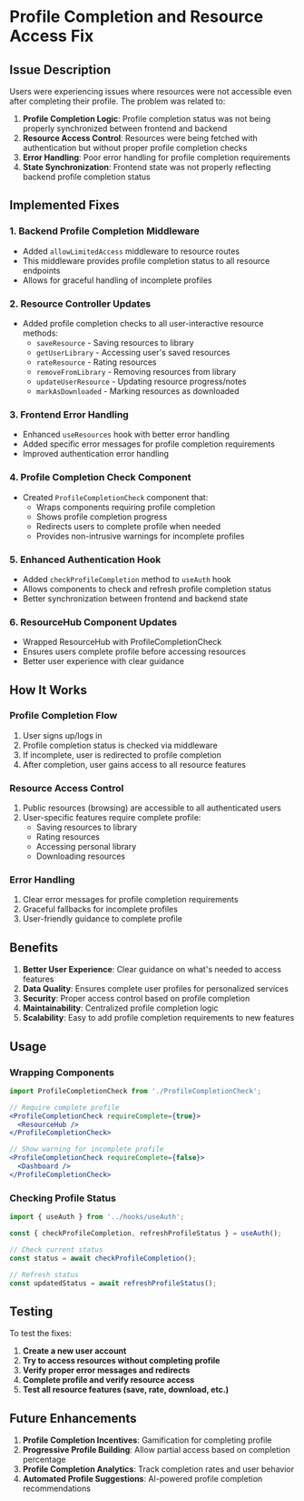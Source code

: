 # Profile Completion and Resource Access Fix

## Issue Description
Users were experiencing issues where resources were not accessible even after completing their profile. The problem was related to:

1. **Profile Completion Logic**: Profile completion status was not being properly synchronized between frontend and backend
2. **Resource Access Control**: Resources were being fetched with authentication but without proper profile completion checks
3. **Error Handling**: Poor error handling for profile completion requirements
4. **State Synchronization**: Frontend state was not properly reflecting backend profile completion status

## Implemented Fixes

### 1. Backend Profile Completion Middleware
- Added `allowLimitedAccess` middleware to resource routes
- This middleware provides profile completion status to all resource endpoints
- Allows for graceful handling of incomplete profiles

### 2. Resource Controller Updates
- Added profile completion checks to all user-interactive resource methods:
  - `saveResource` - Saving resources to library
  - `getUserLibrary` - Accessing user's saved resources
  - `rateResource` - Rating resources
  - `removeFromLibrary` - Removing resources from library
  - `updateUserResource` - Updating resource progress/notes
  - `markAsDownloaded` - Marking resources as downloaded

### 3. Frontend Error Handling
- Enhanced `useResources` hook with better error handling
- Added specific error messages for profile completion requirements
- Improved authentication error handling

### 4. Profile Completion Check Component
- Created `ProfileCompletionCheck` component that:
  - Wraps components requiring profile completion
  - Shows profile completion progress
  - Redirects users to complete profile when needed
  - Provides non-intrusive warnings for incomplete profiles

### 5. Enhanced Authentication Hook
- Added `checkProfileCompletion` method to `useAuth` hook
- Allows components to check and refresh profile completion status
- Better synchronization between frontend and backend state

### 6. ResourceHub Component Updates
- Wrapped ResourceHub with ProfileCompletionCheck
- Ensures users complete profile before accessing resources
- Better user experience with clear guidance

## How It Works

### Profile Completion Flow
1. User signs up/logs in
2. Profile completion status is checked via middleware
3. If incomplete, user is redirected to profile completion
4. After completion, user gains access to all resource features

### Resource Access Control
1. Public resources (browsing) are accessible to all authenticated users
2. User-specific features require complete profile:
   - Saving resources to library
   - Rating resources
   - Accessing personal library
   - Downloading resources

### Error Handling
1. Clear error messages for profile completion requirements
2. Graceful fallbacks for incomplete profiles
3. User-friendly guidance to complete profile

## Benefits

1. **Better User Experience**: Clear guidance on what's needed to access features
2. **Data Quality**: Ensures complete user profiles for personalized services
3. **Security**: Proper access control based on profile completion
4. **Maintainability**: Centralized profile completion logic
5. **Scalability**: Easy to add profile completion requirements to new features

## Usage

### Wrapping Components
```jsx
import ProfileCompletionCheck from './ProfileCompletionCheck';

// Require complete profile
<ProfileCompletionCheck requireComplete={true}>
  <ResourceHub />
</ProfileCompletionCheck>

// Show warning for incomplete profile
<ProfileCompletionCheck requireComplete={false}>
  <Dashboard />
</ProfileCompletionCheck>
```

### Checking Profile Status
```jsx
import { useAuth } from '../hooks/useAuth';

const { checkProfileCompletion, refreshProfileStatus } = useAuth();

// Check current status
const status = await checkProfileCompletion();

// Refresh status
const updatedStatus = await refreshProfileStatus();
```

## Testing

To test the fixes:

1. **Create a new user account**
2. **Try to access resources without completing profile**
3. **Verify proper error messages and redirects**
4. **Complete profile and verify resource access**
5. **Test all resource features (save, rate, download, etc.)**

## Future Enhancements

1. **Profile Completion Incentives**: Gamification for completing profile
2. **Progressive Profile Building**: Allow partial access based on completion percentage
3. **Profile Completion Analytics**: Track completion rates and user behavior
4. **Automated Profile Suggestions**: AI-powered profile completion recommendations
